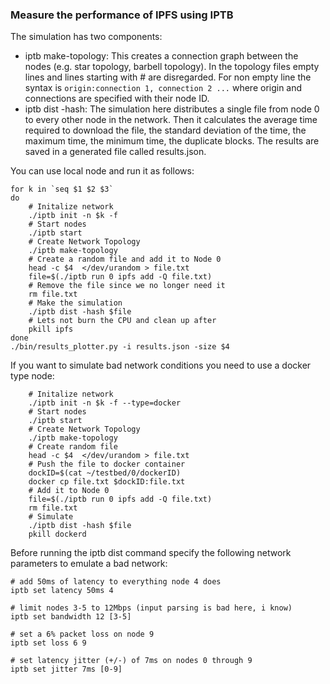 ### Measure the performance of IPFS using IPTB

The simulation has two components:
- iptb make-topology: This creates a connection graph between the nodes (e.g. star topology, barbell topology). In the topology files empty lines and lines starting with # are disregarded. For non empty line the syntax is `origin:connection 1, connection 2 ...` where origin and connections are specified with their node ID.
- iptb dist -hash: The simulation here distributes a single file from node 0 to every other node in the network. Then it calculates the average time required to download the file, the standard deviation of the time, the maximum time, the minimum time, the duplicate blocks. The results are saved in a generated file called results.json. 


You can use local node and run it as follows:
```
for k in `seq $1 $2 $3`
do
    # Initalize network
    ./iptb init -n $k -f
    # Start nodes
    ./iptb start
    # Create Network Topology
    ./iptb make-topology
    # Create a random file and add it to Node 0
    head -c $4  </dev/urandom > file.txt
    file=$(./iptb run 0 ipfs add -Q file.txt)
    # Remove the file since we no longer need it
    rm file.txt
    # Make the simulation
    ./iptb dist -hash $file
    # Lets not burn the CPU and clean up after
    pkill ipfs
done
./bin/results_plotter.py -i results.json -size $4
```
If you want to simulate bad network conditions you need to use a docker type node:
```
    # Initalize network
    ./iptb init -n $k -f --type=docker
    # Start nodes
    ./iptb start
    # Create Network Topology
    ./iptb make-topology
    # Create random file
    head -c $4  </dev/urandom > file.txt
    # Push the file to docker container
    dockID=$(cat ~/testbed/0/dockerID)
    docker cp file.txt $dockID:file.txt
    # Add it to Node 0
    file=$(./iptb run 0 ipfs add -Q file.txt)
    rm file.txt
    # Simulate
    ./iptb dist -hash $file
    pkill dockerd
```
Before running the iptb dist command specify the following network parameters to emulate a bad network:
```
# add 50ms of latency to everything node 4 does
iptb set latency 50ms 4

# limit nodes 3-5 to 12Mbps (input parsing is bad here, i know)
iptb set bandwidth 12 [3-5]

# set a 6% packet loss on node 9
iptb set loss 6 9

# set latency jitter (+/-) of 7ms on nodes 0 through 9
iptb set jitter 7ms [0-9]

```
